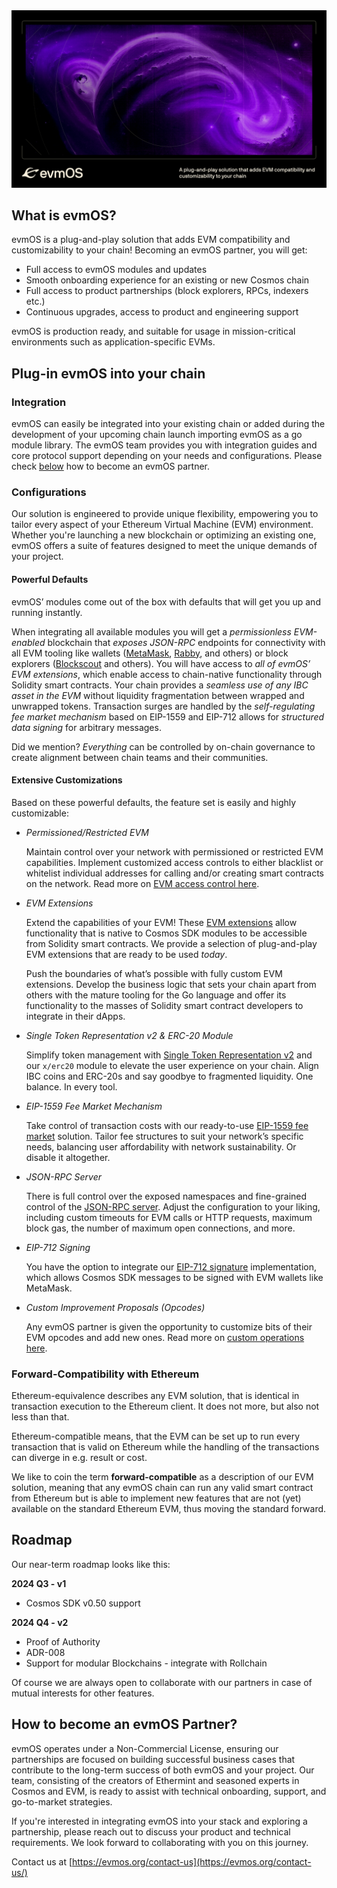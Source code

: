 <img src="evmOS_repo_header.png" />

## What is evmOS?

evmOS is a plug-and-play solution that adds EVM compatibility
and customizability to your chain!
Becoming an evmOS partner, you will get:

- Full access to evmOS modules and updates
- Smooth onboarding experience for an existing or new Cosmos chain
- Full access to product partnerships (block explorers, RPCs, indexers etc.)
- Continuous upgrades, access to product and engineering support

evmOS is production ready, and suitable for usage in mission-critical environments such as application-specific EVMs.

## Plug-in evmOS into your chain

### Integration

evmOS can easily be integrated into your existing chain or added during the development of your upcoming chain launch importing evmOS as a go module library. The evmOS team provides you with integration guides and core protocol support depending on your needs and configurations. Please check [below](https://www.notion.so/evmos-os-README-ece0bf68e64c413a87bc582204d2bc85?pvs=21) how to become an evmOS partner.

### Configurations

Our solution is engineered to provide unique flexibility, empowering you to tailor every aspect of your Ethereum Virtual Machine (EVM) environment. Whether you're launching a new blockchain or optimizing an existing one, evmOS offers a suite of features designed to meet the unique demands of your project.

#### Powerful Defaults

evmOS’ modules come out of the box with defaults that will get you up and running instantly. 

When integrating all available modules you will get a *permissionless EVM-enabled* blockchain that *exposes JSON-RPC* endpoints for connectivity with all EVM tooling like wallets ([MetaMask](https://metamask.io/), [Rabby](rabby.io), and others) or block explorers ([Blockscout](https://docs.blockscout.com/) and others). You will have access to *all of evmOS’ EVM extensions*, which enable access to chain-native functionality through Solidity smart contracts.
Your chain provides a *seamless use of any IBC asset in the EVM* without liquidity fragmentation between wrapped and unwrapped tokens.
Transaction surges are handled by the *self-regulating fee market mechanism* based on EIP-1559 and EIP-712 allows for *structured data signing* for arbitrary messages.

Did we mention? *Everything* can be controlled by on-chain governance to create alignment between chain teams and their communities.

#### Extensive Customizations

Based on these powerful defaults, the feature set is easily and highly customizable:

- *Permissioned/Restricted EVM*
    
    Maintain control over your network with permissioned or restricted EVM capabilities. Implement customized access controls to either blacklist or whitelist individual addresses for calling and/or creating smart contracts on the network. Read more on [EVM access control here](https://docs.evmos.org/protocol/modules/evm#access-control).
    
- *EVM Extensions*
    
    Extend the capabilities of your EVM! These [EVM extensions](https://docs.evmos.org/develop/smart-contracts/evm-extensions) allow functionality that is native to Cosmos SDK modules to be accessible from Solidity smart contracts. We provide a selection of plug-and-play EVM extensions that are ready to be used *today*.
    
    Push the boundaries of what’s possible with fully custom EVM extensions. Develop the  business logic that sets your chain apart from others with the mature tooling for the Go language and offer its functionality to the masses of Solidity smart contract developers to integrate in their dApps.
    
- *Single Token Representation v2 & ERC-20 Module*
    
    Simplify token management with [Single Token Representation v2](https://medium.com/evmos/evmos-introduces-native-tokens-as-erc-20-for-cosmos-1a4c7de5c3e9) and our `x/erc20` module to elevate the user experience on your chain. Align IBC coins and ERC-20s and say goodbye to fragmented liquidity. One balance. In every tool.
    
- *EIP-1559 Fee Market Mechanism*
    
    Take control of transaction costs with our ready-to-use [EIP-1559 fee market](https://eips.ethereum.org/EIPS/eip-1559) solution. Tailor fee structures to suit your network’s specific needs, balancing user affordability with network sustainability. Or disable it altogether.
    
- *JSON-RPC Server*
    
    There is full control over the exposed namespaces and fine-grained control of the [JSON-RPC server](https://docs.evmos.org/develop/api/ethereum-json-rpc). Adjust the configuration to your liking, including custom timeouts for EVM calls or HTTP requests, maximum block gas, the number of maximum open connections, and more.
    
- *EIP-712 Signing*
    
    You have the option to integrate our [EIP-712 signature](https://eips.ethereum.org/EIPS/eip-712) implementation, which allows Cosmos SDK messages to be signed with EVM wallets like MetaMask.
    
- *Custom Improvement Proposals (Opcodes)*
    
    Any evmOS partner is given the opportunity to customize bits of their EVM opcodes and add new ones. Read more on [custom operations here](https://docs.evmos.org/develop/smart-contracts/custom-improvement-proposals).
    
### Forward-Compatibility with Ethereum

Ethereum-equivalence describes any EVM solution,
that is identical in transaction execution to the Ethereum client.
It does not more, but also not less than that.

Ethereum-compatible means,
that the EVM can be set up to run every transaction
that is valid on Ethereum while the handling of the transactions
can diverge in e.g. result or cost.

We like to coin the term **forward-compatible**
as a description of our EVM solution,
meaning that any evmOS chain can run any valid smart contract
from Ethereum but is able to implement new features that are
not (yet) available on the standard Ethereum EVM,
thus moving the standard forward.

## Roadmap

Our near-term roadmap looks like this:

**2024 Q3 - v1**

- Cosmos SDK v0.50 support

**2024 Q4 - v2**

- Proof of Authority
- ADR-008
- Support for modular Blockchains - integrate with Rollchain

Of course we are always open to collaborate with our partners
in case of mutual interests for other features.

## How to become an evmOS Partner?

evmOS operates under a Non-Commercial License,
ensuring our partnerships are focused on building successful
business cases that contribute to the long-term success of both evmOS
and your project.
Our team, consisting of the creators of Ethermint and
seasoned experts in Cosmos and EVM,
is ready to assist with technical onboarding, support,
and go-to-market strategies.

If you're interested in integrating evmOS into your stack
and exploring a partnership, please reach out
to discuss your product and technical requirements.
We look forward to collaborating with you on this journey.

Contact us at [https://evmos.org/contact-us](https://evmos.org/contact-us/)
